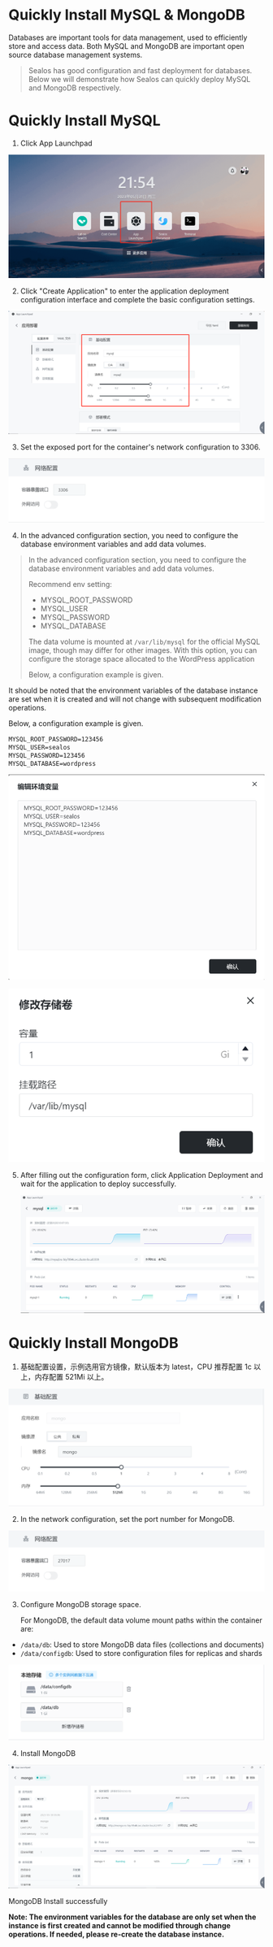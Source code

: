 # Quickly Install MySQL & MongoDB

Databases are important tools for data management, used to efficiently store and access data. Both MySQL and MongoDB are important open source database management systems.

> Sealos has good configuration and fast deployment for databases. Below we will demonstrate how Sealos can quickly deploy MySQL and MongoDB respectively.

# Quickly Install MySQL

1. Click App Launchpad

![](./images/image-20230531215519853.png)

2. Click "Create Application" to enter the application deployment configuration interface and complete the basic configuration settings.

![](./images/image-20230531215812925.png)

3. Set the exposed port for the container's network configuration to 3306.

![](./images/image-20230531224149241.png)

4. In the advanced configuration section, you need to configure the database environment variables and add data volumes.

> In the advanced configuration section, you need to configure the database environment variables and add data volumes.
>
> Recommend env setting:
>
> - MYSQL_ROOT_PASSWORD
> - MYSQL_USER
> - MYSQL_PASSWORD
> - MYSQL_DATABASE
>
> The data volume is mounted at `/var/lib/mysql` for the official MySQL image, though may differ for other images. With this option, you can configure the storage space allocated to the WordPress application
>
> Below, a configuration example is given.

It should be noted that the environment variables of the database instance are set when it is created and will not change with subsequent modification operations.

Below, a configuration example is given.

```Plain
MYSQL_ROOT_PASSWORD=123456    
MYSQL_USER=sealos
MYSQL_PASSWORD=123456
MYSQL_DATABASE=wordpress
```

![](./images/image-20230531220308549.png)

![](./images/image-202305312203085400.png)

5. After filling out the configuration form, click Application Deployment and wait for the application to deploy successfully.

   ![](./images/image-20230531220713237.png)



# Quickly Install MongoDB

1. 基础配置设置，示例选用官方镜像，默认版本为 latest，CPU 推荐配置 1c 以上，内存配置 521Mi 以上。

![](./images/image-20230531224741141.png)

2. In the network configuration, set the port number for MongoDB.

![](./images/image-20230531224839518.png)

3. Configure MongoDB storage space.

   For MongoDB, the default data volume mount paths within the container are:

- `/data/db`: Used to store MongoDB data files (collections and documents)
- `/data/configdb`: Used to store configuration files for replicas and shards

![](./images/image-20230531224949002.png)

4. Install MongoDB

![](./images/image-20230531225028654.png)

MongoDB Install successfully

**Note: The environment variables for the database are only set when the instance is first created and cannot be modified through change operations. If needed, please re-create the database instance.**